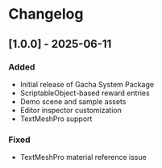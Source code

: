 # Changelog

## [1.0.0] - 2025-06-11
### Added
- Initial release of Gacha System Package
- ScriptableObject-based reward entries
- Demo scene and sample assets
- Editor inspector customization
- TextMeshPro support

### Fixed
- TextMeshPro material reference issue
